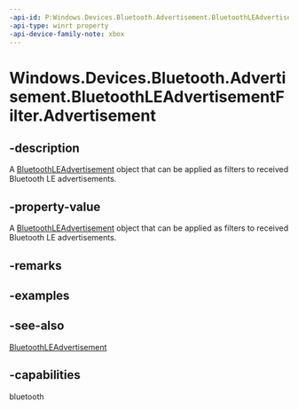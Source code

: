 ```yaml
---
-api-id: P:Windows.Devices.Bluetooth.Advertisement.BluetoothLEAdvertisementFilter.Advertisement
-api-type: winrt property
-api-device-family-note: xbox
---
```


<!-- Property syntax
public Windows.Devices.Bluetooth.Advertisement.BluetoothLEAdvertisement Advertisement { get;  set; }
-->

# Windows.Devices.Bluetooth.Advertisement.BluetoothLEAdvertisementFilter.Advertisement

## -description
A [BluetoothLEAdvertisement](bluetoothleadvertisement.md) object that can be applied as filters to received Bluetooth LE advertisements.

## -property-value
A [BluetoothLEAdvertisement](bluetoothleadvertisement.md) object that can be applied as filters to received Bluetooth LE advertisements.

## -remarks

## -examples

## -see-also
[BluetoothLEAdvertisement](bluetoothleadvertisement.md)
## -capabilities
bluetooth
